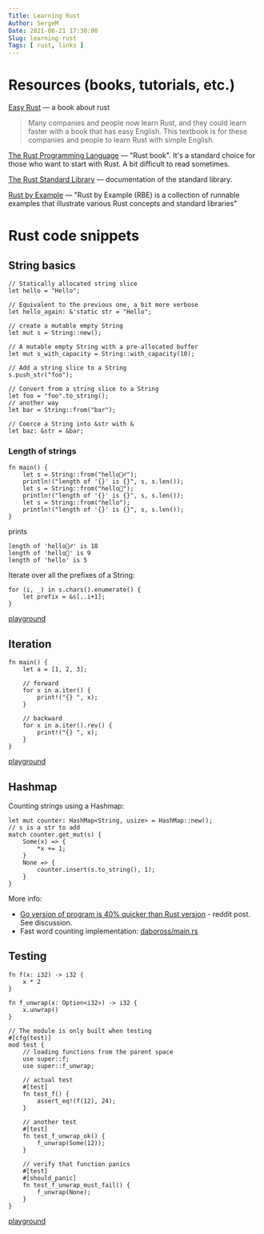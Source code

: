 ```yaml
---
Title: Learning Rust
Author: SergeM
Date: 2021-06-21 17:30:00
Slug: learning-rust
Tags: [ rust, links ]
---
```



# Resources (books, tutorials, etc.)

[Easy Rust](https://dhghomon.github.io/easy_rust/Chapter_1.html) — a book about rust 

> Many companies and people now learn Rust, and they could learn faster with a book that has easy English. This textbook is for these companies and people to learn Rust with simple English.


[The Rust Programming Language](https://doc.rust-lang.org/book/) — "Rust book". It's a standard choice for those 
who want to start with Rust. A bit difficult to read sometimes.


[The Rust Standard Library](https://doc.rust-lang.org/std/) — documentation of the standard library. 


[Rust by Example](https://doc.rust-lang.org/rust-by-example/index.html) — "Rust by Example (RBE) is a collection of runnable examples that illustrate various Rust concepts and standard libraries"




# Rust code snippets

## String basics

    
    // Statically allocated string slice
    let hello = "Hello";

    // Equivalent to the previous one, a bit more verbose
    let hello_again: &'static str = "Hello";

    // create a mutable empty String
    let mut s = String::new();

    // A mutable empty String with a pre-allocated buffer
    let mut s_with_capacity = String::with_capacity(10);

    // Add a string slice to a String
    s.push_str("foo");

    // Convert from a string slice to a String
    let foo = "foo".to_string();
    // another way
    let bar = String::from("bar");

    // Coerce a String into &str with &
    let baz: &str = &bar;


### Length of strings

    fn main() {
        let s = String::from("hello🤦‍♂️");
        println!("length of '{}' is {}", s, s.len());
        let s = String::from("hello🤦");
        println!("length of '{}' is {}", s, s.len());
        let s = String::from("hello");
        println!("length of '{}' is {}", s, s.len());
    }

prints 

    length of 'hello🤦‍♂️' is 18
    length of 'hello🤦' is 9
    length of 'hello' is 5


Iterate over all the prefixes of a String:

    for (i, _) in s.chars().enumerate() {
        let prefix = &s[..i+1];
    }
    
[playground](https://play.rust-lang.org/?version=stable&mode=debug&edition=2015&code=fn%20main()%20%7B%0A%20%20%20%20let%20s%20%3D%20String%3A%3Afrom(%22blablaaaa%22)%3B%0A%20%20%20%20for%20(i%2C%20_)%20in%20s.chars().enumerate()%20%7B%0A%20%20%20%20%20%20%20%20let%20prefix%20%3D%20%26s%5B..i%2B1%5D%3B%0A%20%20%20%20%20%20%20%20println!(%22%7B%7D%22%2C%20prefix)%3B%0A%20%20%20%20%7D%0A%7D)


## Iteration

    fn main() {
        let a = [1, 2, 3];

        // forward
        for x in a.iter() {
            print!("{} ", x);
        }
        
        // backward
        for x in a.iter().rev() {
            print!("{} ", x);
        }
    }

[playground](https://play.rust-lang.org/?version=stable&mode=debug&edition=2015&code=fn%20main()%20%7B%0A%20%20%20%20let%20a%20%3D%20%5B1%2C%202%2C%203%5D%3B%0A%0A%20%20%20%20%2F%2F%20forward%0A%20%20%20%20for%20x%20in%20a.iter()%20%7B%0A%20%20%20%20%20%20%20%20print!(%22%7B%7D%20%22%2C%20x)%3B%0A%20%20%20%20%7D%0A%20%20%20%20%0A%20%20%20%20%2F%2F%20backward%0A%20%20%20%20for%20x%20in%20a.iter().rev()%20%7B%0A%20%20%20%20%20%20%20%20print!(%22%7B%7D%20%22%2C%20x)%3B%0A%20%20%20%20%7D%0A%7D)


## Hashmap

Counting strings using a Hashmap:

    let mut counter: HashMap<String, usize> = HashMap::new();
    // s is a str to add
    match counter.get_mut(s) {
        Some(x) => {
            *x += 1;
        }
        None => {
            counter.insert(s.to_string(), 1);
        }
    }

More info:
* [Go version of program is 40% quicker than Rust version](https://www.reddit.com/r/rust/comments/aaood3/go_version_of_program_is_40_quicker_than_rust/) - reddit post. See discussion.
* Fast word counting implementation: [daboross/main.rs](https://gist.github.com/daboross/f65be8feb62e92c0e45e3649a06f6826)
        
## Testing 
    fn f(x: i32) -> i32 {
        x * 2
    }
    
    fn f_unwrap(x: Option<i32>) -> i32 {
        x.unwrap()
    }
    
    // The module is only built when testing
    #[cfg(test)]
    mod test {
        // loading functions from the parent space
        use super::f;
        use super::f_unwrap;
        
        // actual test
        #[test]
        fn test_f() {
            assert_eq!(f(12), 24);
        }
        
        // another test
        #[test]
        fn test_f_unwrap_ok() {
            f_unwrap(Some(12));
        }
        
        // verify that function panics
        #[test]
        #[should_panic]
        fn test_f_unwrap_must_fail() {
            f_unwrap(None);
        }
    }


[playground](https://play.rust-lang.org/?version=stable&mode=debug&edition=2015&code=fn%20f(x%3A%20i32)%20-%3E%20i32%20%7B%0A%20%20%20%20x%20*%202%0A%7D%0A%0Afn%20f_unwrap(x%3A%20Option%3Ci32%3E)%20-%3E%20i32%20%7B%0A%20%20%20%20x.unwrap()%0A%7D%0A%0A%23%5Bcfg(test)%5D%0Amod%20test%20%7B%0A%20%20%20%20use%20super%3A%3Af%3B%0A%20%20%20%20use%20super%3A%3Af_unwrap%3B%0A%20%20%20%20%0A%20%20%20%20%23%5Btest%5D%0A%20%20%20%20fn%20test__f()%20%7B%0A%20%20%20%20%20%20%20%20assert_eq!(f(12)%2C%2024)%3B%0A%20%20%20%20%7D%0A%20%20%20%20%0A%20%20%20%20%23%5Btest%5D%0A%20%20%20%20fn%20test__f_unwrap__ok()%20%7B%0A%20%20%20%20%20%20%20%20f_unwrap(Some(12))%3B%0A%20%20%20%20%7D%0A%20%20%20%20%0A%20%20%20%20%23%5Btest%5D%0A%20%20%20%20%23%5Bshould_panic%5D%0A%20%20%20%20fn%20test__f_unwrap__must_fail()%20%7B%0A%20%20%20%20%20%20%20%20f_unwrap(None)%3B%0A%20%20%20%20%7D%0A%7D)


